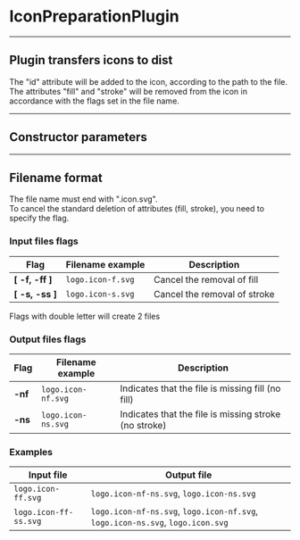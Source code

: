 # IconPreparationPlugin

***
## Plugin transfers icons to dist

The "id" attribute will be added to the icon, according to the path to the file.  
The attributes "fill" and "stroke" will be removed from the icon in accordance with the flags set in the file name.

***
## Constructor parameters

***
## Filename format

The file name must end with ".icon.svg".  
To cancel the standard deletion of attributes (fill, stroke), you need to specify the flag.

### Input files flags
| Flag            | Filename example   | Description                   |
|-----------------|--------------------|-------------------------------|
|__[ -f, -ff ]__  | `logo.icon-f.svg`  | Cancel the removal of fill    |
|__[ -s, -ss ]__  | `logo.icon-s.svg`  | Cancel the removal of stroke  |

Flags with double letter will create 2 files

### Output files flags
| Flag            | Filename example   | Description                                           |
|-----------------|--------------------|-------------------------------------------------------|
|__-nf__  | `logo.icon-nf.svg`         | Indicates that the file is missing fill (no fill)     |
|__-ns__  | `logo.icon-ns.svg`         | Indicates that the file is missing stroke (no stroke) |

### Examples
| Input file               | Output file                                                                    |
|--------------------------|--------------------------------------------------------------------------------|
| `logo.icon-ff.svg`       | `logo.icon-nf-ns.svg`, `logo.icon-ns.svg`                                      |
| `logo.icon-ff-ss.svg`    | `logo.icon-nf-ns.svg`, `logo.icon-nf.svg`, `logo.icon-ns.svg`, `logo.icon.svg` |

